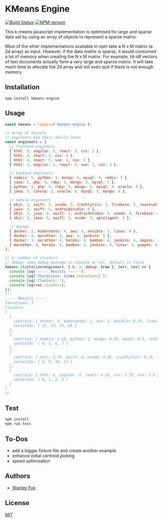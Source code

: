 KMeans Engine
=======

[![Build Status](https://travis-ci.org/stanleyfok/kmeans-engine.png?branch=master)](https://travis-ci.org/stanleyfok/kmeans-engine)
[![NPM version](https://img.shields.io/npm/v/kmeans-engine.svg)](https://www.npmjs.com/package/kmeans-engine)

This k-means javascript implementation is optimised for large and sparse data set by using an array of objects to represent a sparse matrix.

Most of the other implementations available in npm take a N x M matrix (a 2d array) as input. However, if the data matrix is sparse, it would consumed a lot of memory when creating the N x M matrix. For example, td-idf vectors of text documents actually form a very large and sparse matrix. It will take much time to allocate the 2d array and will even quit if there is not enough memory.

## Installation

`npm install kmeans-engine`

## Usage

```js
const kmeans = require('kmeans-engine');

// array of objects
// engineers and their skills level
const engineers = [
  // frontend engineers
  { html: 5, angular: 5, react: 3, css: 3 },
  { html: 4, react: 5, css: 4 },
  { html: 4, react: 5, vue: 4, css: 5 },
  { html: 3, angular: 3, react: 4, vue: 2, css: 3 },

  // backend engineers
  { nodejs: 5, python: 3, mongo: 5, mysql: 4, redis: 3 },
  { java: 5, php: 4, ruby: 5, mongo: 3, mysql: 5 },
  { python: 5, php: 4, ruby: 3, mongo: 5, mysql: 4, oracle: 4 },
  { java: 5, csharp: 3, oracle: 5, mysql: 5, mongo: 4 },

  // mobile engineers
  { objc: 3, swift: 5, xcode: 5, crashlytics: 3, firebase: 5, reactnative: 4 },
  { java: 4, swift: 5, androidstudio: 4 },
  { objc: 5, java: 4, swift: 3, androidstudio: 4, xcode: 4, firebase: 4 },
  { objc: 3, java: 5, swift: 3, xcode: 4, apteligent: 4 },

  // devops
  { docker: 5, kubernetes: 4, aws: 4, ansible: 3, linux: 4 },
  { docker: 4, marathon: 4, aws: 4, jenkins: 5 },
  { docker: 3, marathon: 4, heroku: 4, bamboo: 4, jenkins: 4, nagios: 3 },
  { marathon: 4, heroku: 4, bamboo: 4, jenkins: 4, linux: 3, puppet: 4, nagios: 5 }
];

// k: number of clusters
// debug: show debug message in console or not, default is false
kmeans.clusterize(engineers, { k: 4, debug: true }, (err, res) => {
  console.log('----- Results -----');
  console.log(`Iterations: ${res.iterations}`);
  console.log('Clusters: ');
  console.log(res.clusters);
});
/*
----- Results -----
Iterations: 3
Clusters:
[
  {
    centroid: { docker: 3, kubernetes: 1, aws: 2, ansible: 0.75, linux: 1.75, marathon: 3, jenkins: 3.25,heroku: 2, bamboo: 2, nagios: 2, puppet: 1 },
    vectorIds: [ 12, 13, 14, 15 ]
  },
  {
    centroid: { nodejs: 1.25, python: 2, mongo: 4.25, mysql: 4.5, redis: 0.75, java: 2.5, php: 2, ruby: 2, oracle: 2.25, csharp: 0.75 },
    vectorIds: [ 4, 5, 6, 7 ]
  },
  {
    centroid: { objc: 2.75, swift: 4, xcode: 3.25, crashlytics: 0.75, firebase: 2.25, reactnative: 1, java: 3.25, androidstudio: 2, apteligent: 1 },
    vectorIds: [ 8, 9, 10, 11 ]
  },
  {
    centroid: { html: 4, angular: 2, react: 4.25, css: 3.75, vue: 1.5 },
    vectorIds: [ 0, 1, 2, 3 ]
  }
]
*/
```

## Test

```bash
npm install
npm run test
```

## To-Dos
* add a bigger fixture file and create another example
* enhance initial centroid picking
* speed optimisation

## Authors

  - [Stanley Fok](https://github.com/stanleyfok)

## License

  [MIT](./LICENSE)
